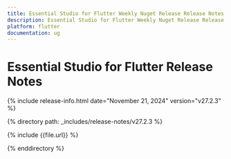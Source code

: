 ```yaml
---
title: Essential Studio for Flutter Weekly Nuget Release Release Notes  
description: Essential Studio for Flutter Weekly Nuget Release Release Notes  
platform: flutter
documentation: ug
---
```


# Essential Studio for Flutter Release Notes  

{% include release-info.html date="November 21, 2024" version="v27.2.3" %} 

{% directory path: _includes/release-notes/v27.2.3 %}

{% include {{file.url}} %}

{% enddirectory %}